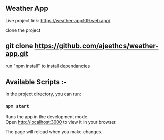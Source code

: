 Weather App
-----------

Live project link:  https://weather-app109.web.app/

clone the project
## git clone https://github.com/ajeethcs/weather-app.git

run "npm install" to install dependancies

## Available Scripts :-

In the project directory, you can run:
### `npm start`

Runs the app in the development mode.\
Open [http://localhost:3000](http://localhost:3000) to view it in your browser.

The page will reload when you make changes.
